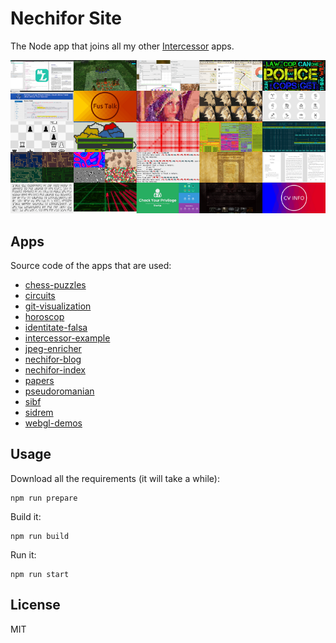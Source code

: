 # Nechifor Site

The Node app that joins all my other [Intercessor][ic] apps.

![cover image](screenshot.png)

## Apps

Source code of the apps that are used:

* [chess-puzzles](https://github.com/paul-nechifor/chess-puzzles)
* [circuits](https://github.com/paul-nechifor/circuits)
* [git-visualization](https://github.com/paul-nechifor/git-visualization)
* [horoscop](https://github.com/paul-nechifor/horoscop)
* [identitate-falsa](https://github.com/paul-nechifor/identitate-falsa)
* [intercessor-example](https://github.com/paul-nechifor/intercessor-example)
* [jpeg-enricher](https://github.com/paul-nechifor/jpeg-enricher)
* [nechifor-blog](https://github.com/paul-nechifor/nechifor-blog)
* [nechifor-index](https://github.com/paul-nechifor/nechifor-index)
* [papers](https://github.com/paul-nechifor/papers)
* [pseudoromanian](https://github.com/paul-nechifor/pseudoromanian)
* [sibf](https://github.com/paul-nechifor/sibf)
* [sidrem](https://github.com/paul-nechifor/sidrem)
* [webgl-demos](https://github.com/paul-nechifor/webgl-demos)

## Usage

Download all the requirements (it will take a while):

    npm run prepare

Build it:

    npm run build

Run it:

    npm run start

## License

MIT

[ic]: https://github.com/paul-nechifor/intercessor
